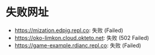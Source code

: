 # 失败网址
- https://mization.edpjg.repl.co: 失败 (Failed)
- https://oko-limkon.cloud.okteto.net: 失败 (502
Failed)
- https://game-example.rdianc.repl.co: 失败 (Failed)
